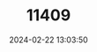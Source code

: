 ---
title: "11409"
category: "Leiolopisma telfairii"
draft: false
date: 2024-02-22 13:03:50
languages:
  English: ["Round Island Skink", "Telfair's Skink"]
  French: ["Scinque de Telfair"]
---